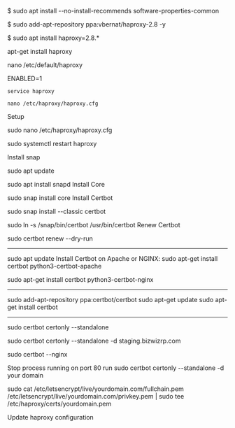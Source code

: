 
$ sudo apt install --no-install-recommends software-properties-common

$ sudo add-apt-repository ppa:vbernat/haproxy-2.8 -y

$ sudo apt install haproxy=2.8.\*


apt-get install haproxy

nano /etc/default/haproxy

ENABLED=1

`service haproxy`

`nano /etc/haproxy/haproxy.cfg`


Setup

sudo nano /etc/haproxy/haproxy.cfg

sudo systemctl restart haproxy


Install snap

sudo apt update

sudo apt install snapd
Install Core

sudo snap install core
Install Certbot

sudo snap install --classic certbot

sudo ln -s /snap/bin/certbot /usr/bin/certbot
Renew Certbot

sudo certbot renew --dry-run
 
 ---

sudo apt update
Install Certbot on Apache or NGINX:
sudo apt-get install certbot python3-certbot-apache

sudo apt-get install certbot python3-certbot-nginx

 ----

sudo add-apt-repository ppa:certbot/certbot
sudo apt-get update
sudo apt-get install certbot


---

sudo certbot certonly --standalone

sudo certbot certonly --standalone -d staging.bizwizrp.com

sudo certbot --nginx



Stop process running on port 80
run
sudo certbot certonly --standalone -d your domain

sudo cat /etc/letsencrypt/live/yourdomain.com/fullchain.pem /etc/letsencrypt/live/yourdomain.com/privkey.pem | sudo tee /etc/haproxy/certs/yourdomain.pem

Update haproxy configuration
